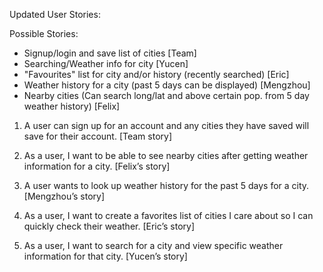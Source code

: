 Updated User Stories:

Possible Stories:
- Signup/login and save list of cities [Team]
- Searching/Weather info for city [Yucen]
- "Favourites" list for city and/or history (recently searched) [Eric]
- Weather history for a city (past 5 days can be displayed) [Mengzhou]
- Nearby cities (Can search long/lat and above certain pop. from 5 day weather history) [Felix]

1. A user can sign up for an account and any cities they have saved will save for their account. [Team story]

2. As a user, I want to be able to see nearby cities after getting weather information for a city. [Felix’s story]

3. A user wants to look up weather history for the past 5 days for a city. [Mengzhou’s story]

4. As a user, I want to create a favorites list of cities I care about so I can quickly check
   their weather. [Eric’s story]

5. As a user, I want to search for a city and view specific weather information for that city. [Yucen’s story]